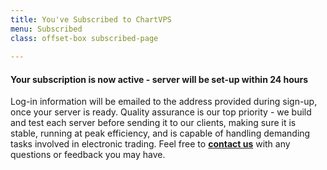 ```yaml
---
title: You've Subscribed to ChartVPS
menu: Subscribed
class: offset-box subscribed-page
    
---
```

<div id="grav-login"><h4>Your subscription is now active - server will be set-up within 24 hours</h4>Log-in information will be emailed to the address provided during sign-up, once your server is ready. Quality assurance is our top priority - we build and test each server before sending it to our clients, making sure it is stable, running at peak efficiency, and is capable of handling demanding tasks involved in electronic trading. Feel free to <strong><a href="contact">contact us</a></strong> with any questions or feedback you may have.</div>
